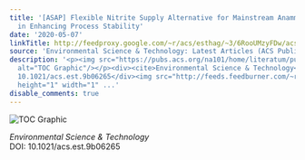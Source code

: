 ```yaml
---
title: '[ASAP] Flexible Nitrite Supply Alternative for Mainstream Anammox: Advances
  in Enhancing Process Stability'
date: '2020-05-07'
linkTitle: http://feedproxy.google.com/~r/acs/esthag/~3/6RooUMzyFDw/acs.est.9b06265
source: 'Environmental Science & Technology: Latest Articles (ACS Publications)'
description: '<p><img src="https://pubs.acs.org/na101/home/literatum/publisher/achs/journals/content/esthag/0/esthag.ahead-of-print/acs.est.9b06265/20200507/images/medium/es9b06265_0007.gif"
  alt="TOC Graphic"/></p><div><cite>Environmental Science & Technology</cite></div><div>DOI:
  10.1021/acs.est.9b06265</div><img src="http://feeds.feedburner.com/~r/acs/esthag/~4/6RooUMzyFDw"
  height="1" width="1" ...'
disable_comments: true
---
```

<p><img src="https://pubs.acs.org/na101/home/literatum/publisher/achs/journals/content/esthag/0/esthag.ahead-of-print/acs.est.9b06265/20200507/images/medium/es9b06265_0007.gif" alt="TOC Graphic"/></p><div><cite>Environmental Science & Technology</cite></div><div>DOI: 10.1021/acs.est.9b06265</div><img src="http://feeds.feedburner.com/~r/acs/esthag/~4/6RooUMzyFDw" height="1" width="1" ...